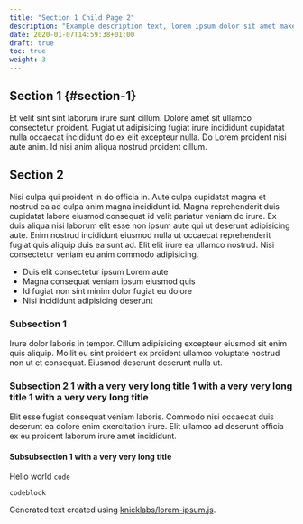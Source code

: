 ```yaml
---
title: "Section 1 Child Page 2"
description: "Example description text, lorem ipsum dolor sit amet make it look good"
date: 2020-01-07T14:59:38+01:00
draft: true
toc: true
weight: 3
---
```


## Section 1 {#section-1}

Et velit sint sint laborum irure sunt cillum. Dolore amet sit ullamco consectetur proident. Fugiat ut adipisicing fugiat irure incididunt cupidatat nulla occaecat incididunt do ex elit excepteur nulla. Do Lorem proident nisi aute anim. Id nisi anim aliqua nostrud proident cillum.

## Section 2

Nisi culpa qui proident in do officia in. Aute culpa cupidatat magna et nostrud ea ad culpa anim magna incididunt id. Magna reprehenderit duis cupidatat labore eiusmod consequat id velit pariatur veniam do irure. Ex duis aliqua nisi laborum elit esse non ipsum aute qui ut deserunt adipisicing aute. Enim nostrud incididunt eiusmod nulla ut occaecat reprehenderit fugiat quis aliquip duis ea sunt ad. Elit elit irure ea ullamco nostrud. Nisi consectetur veniam eu anim commodo adipisicing.

- Duis elit consectetur ipsum Lorem aute 
- Magna consequat veniam ipsum eiusmod quis
- Id fugiat non sint minim dolor fugiat eu dolore
- Nisi incididunt adipisicing deserunt

### Subsection 1

Irure dolor laboris in tempor. Cillum adipisicing excepteur eiusmod sit enim quis aliquip. Mollit eu sint proident ex proident ullamco voluptate nostrud non ut et consequat. Eiusmod deserunt deserunt nulla ut.

### Subsection 2 1 with a very very long title  1 with a very very long title  1 with a very very long title

Elit esse fugiat consequat veniam laboris. Commodo nisi occaecat duis deserunt ea dolore enim exercitation irure. Elit ullamco ad deserunt officia ex eu proident laborum irure amet incididunt.

#### Subsubsection 1 with a very very long title

Hello world `code`

```shell
codeblock
```

Generated text created using [knicklabs/lorem-ipsum.js](https://github.com/knicklabs/lorem-ipsum.js).

